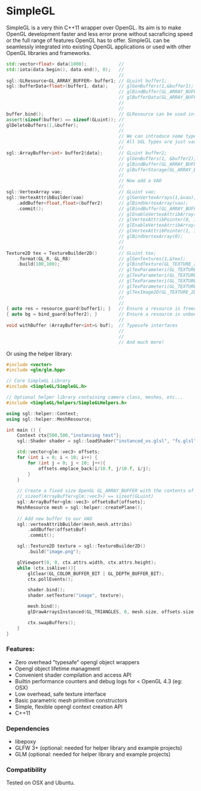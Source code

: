 # SimpleGL

SimpleGL is a very thin C++11 wrapper over OpenGL. Its aim is to make OpenGL development
faster and less error prone without sacraficing speed or the full range of features
OpenGL has to offer. SimpleGL can be seamlessly integrated into existing OpenGL applications
or used with other OpenGL libraries and frameworks.

```c++
std::vector<float> data(1000);            //
std::iota(data.begin(), data.end(), 0);   //
                                          //
sgl::GLResource<GL_ARRAY_BUFFER> buffer1; // GLuint buffer1;
sgl::bufferData<float>(buffer1, data);    // glGenBuffers(1,&buffer1);
                                          // glBindBuffer(GL_ARRAY_BUFFER, buffer1);
                                          // glBufferData(GL_ARRAY_BUFFER, sizeof(float)*data.size(), data.data(), GL_DYNAMIC_DRAW);
                                          //
                                          //
buffer.bind();                            // GLResource can be used interchangably with GLuint
assert(sizeof(buffer) == sizeof(GLuint)); // 
glDeleteBuffers(1,&buffer);               //
                                          //
                                          // We can introduce some type aliases to make things cleaner. 
                                          // All SGL Types are just variations on GLResource.
                                          //
sgl::ArrayBuffer<int> buffer2{data};      // GLuint buffer2;
                                          // glGenBuffers(1, &buffer2);
                                          // glBindBuffer(GL_ARRAY_BUFFER, buffer2);
                                          // glBufferStorage(GL_ARRAY_BUFFER, sizeof(float)*data.size(), data.data(), GL_MAP_READ_BIT);
                                          //
                                          // Now add a VAO
                                          //
sgl::VertexArray vao;                     // GLuint vao;
sgl::VertexAttribBuilder(vao)             // glGenVertexArrays(1,&vao);
    .addBuffer<float,float>(buffer2)      // glBindVertexArray(vao);
    .commit();                            // glBindBuffer(GL_ARRAY_BUFFER, buffer2);
                                          // glEnableVertexAttribArray(0);
                                          // glVertexAttribPointer(0, 1, GL_FLOAT, GL_FALSE, 2 * sizeof(float), 0);
                                          // glEnableVertexAtrribArray(1);
                                          // glVertexAttribPointer(1, 1, GL_FLOAT, GL_FALSE, 2 * sizeof(float), (GLvoid*)sizeof(float));
                                          // glBindVertexArray(0);
                                          //
                                          // 
Texture2D tex = TextureBuilder2D()        // GLuint tex;
    .format(GL_R, GL_R8)                  // glGenTextures(1,&tex);
    .build(100,100);                      // glBindTexture(GL_TEXTURE_2D, tex);
                                          // glTexParameteri(GL_TEXTURE_2D, GL_TEXTURE_WRAP_S, GL_CLAMP_TO_EDGE);
                                          // glTexParameteri(GL_TEXTURE_2D, GL_TEXTURE_WRAP_T, GL_CLAMP_TO_EDGE);
                                          // glTexParameteri(GL_TEXTURE_2D, GL_TEXTURE_MIN_FILTER, GL_NEAREST);
                                          // glTexParameteri(GL_TEXTURE_2D, GL_TEXTURE_MAG_FILTER, GL_LINEAR);
                                          // glTexImage2D(GL_TEXTURE_2D, 0, GL_R8, 100, 100, 0, GL_R, GL_UNSIGNED_BYTE, NULL);
                                          //
                                          //
{ auto res = resource_guard(buffer1); }   // Ensure a resource is freed at the end of a block
{ auto bg = bind_guard(buffer2); }        // Ensure a resource is unbound at the end of a block
                                          //
void withBuffer (ArrayBuffer<int>& buf);  // Typesafe interfaces
                                          //
                                          //
                                          // And much more!                          
```
Or using the helper library:                                       

```c++
#include <vector>
#include <glm/glm.hpp>

// Core SimpleGL Library
#include <SimpleGL/SimpleGL.h>

// Optional helper library containing camera class, meshes, etc...
#include <SimpleGL/helpers/SimpleGLHelpers.h>

using sgl::helper::Context;
using sgl::helper::MeshResource;

int main () {
    Context ctx{500,500,"instancing test"};
    sgl::Shader shader = sgl::loadShader("instanced_vs.glsl", "fs.glsl");

    std::vector<glm::vec3> offsets;
    for (int i = 0; i < 10; i++) {
        for (int j = 0; j < 10; j++){
            offsets.emplace_back(i/10.f, j/10.f, i/j);
        }
    }
    
    // Create a fixed size OpenGL GL_ARRAY_BUFFER with the contents of offsets.
    // sizeof(ArrayBuffer<glm::vec3>) == sizeof(GLuint)
    sgl::ArrayBuffer<glm::vec3> offsetsBuf{offsets};
    MeshResource mesh = sgl::helper::createPlane();
    
    // Add new buffer to our VAO
    sgl::vertexAttribBuilder(mesh,mesh.attribs)
        .addBuffer(offsetsBuf)
        .commit();

    sgl::Texture2D texture = sgl::TextureBuilder2D()
        .build("image.png");

    glViewport(0, 0, ctx.attrs.width, ctx.attrs.height);
    while (ctx.isAlive()){
        glClear(GL_COLOR_BUFFER_BIT | GL_DEPTH_BUFFER_BIT);
        ctx.pollEvents();

        shader.bind();
        shader.setTexture("image", texture);

        mesh.bind();
        glDrawArraysInstanced(GL_TRIANGLES, 0, mesh.size, offsets.size());

        ctx.swapBuffers();
    }
}
```

### Features:

* Zero overhead "typesafe" opengl object wrappers
* Opengl object lifetime managment
* Convenient shader compilation and access API
* Builtin performance counters and debug logs for < OpenGL 4.3 (eg: OSX)
* Low overhead, safe texture interface
* Basic parametric mesh primitive constructors
* Simple, flexible opengl context creation API
* C++11

### Dependencies

* libepoxy
* GLFW 3+ (optional: needed for helper library and example projects)
* GLM (optional: needed for helper library and example projects)

### Compatibility

Tested on OSX and Ubuntu.
